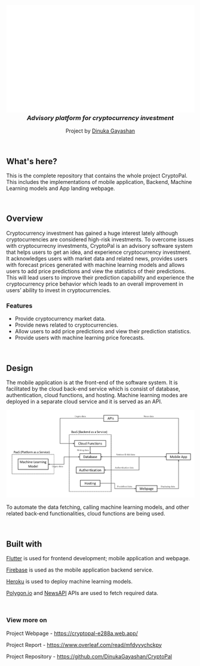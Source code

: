 <h3 align="center">
  <img alt="CryptoPal_logo" src="https://github.com/DinukaGayashan/CryptoPal/blob/master/assets/CryptoPal-logo-with-name.png?raw=true" width=800/><br>
  <i>Advisory platform for cryptocurrency investment</i>
</h3>

<p align = "center">
  Project by <a href="https://www.linkedin.com/in/dinukagayashan/">Dinuka Gayashan</a>
</p>
<br>

## What's here?
This is the complete repository that contains the whole project CryptoPal. This includes the implementations of mobile application, Backend, Machine Learning models and App landing webpage.

<br>

## Overview
Cryptocurrency investment has gained a huge interest lately although cryptocurrencies are considered high-risk investments. To overcome issues with cryptocurrecny investments, CryptoPal is an advisory software system that helps users to get an idea, and experience cryptocurrency investment. It acknowledges users with market data and related news, provides users with forecast prices generated with machine learning models and allows users to add price predictions and view the statistics of their predictions. This will lead users to improve their prediction capability and experience the cryptocurrency price behavior which leads to an overall improvement in users’ ability to invest in cryptocurrencies.

### Features
* Provide cryptocurrency market data.
* Provide news related to cryptocurrencies.
* Allow users to add price predictions and view their prediction statistics.
* Provide users with machine learning price forecasts.

<br>

## Design
The mobile application is at the front-end of the software system. It is facilitated by the cloud back-end service which is consist of database, authentication, cloud functions, and hosting. Machine learning modes are deployed in a separate cloud service and it is served as an API. 

![system_architecture](https://github.com/DinukaGayashan/CryptoPal/blob/master/assets/system_architecture.png?raw=true)

To automate the data fetching, calling machine learning models, and other related back-end functionalities, cloud functions are being used.

<br>

## Built with
[Flutter](https://flutter.dev/) is used for frontend development; mobile application and webpage.

[Firebase](https://firebase.google.com/) is used as the mobile application backend service.

[Heroku](https://www.heroku.com/) is used to deploy machine learning models.

[Polygon.io](https://polygon.io/) and [NewsAPI](https://newsapi.org/) APIs are used to fetch required data.

<br>

### View more on
Project Webpage - https://cryptopal-e288a.web.app/

Project Report - https://www.overleaf.com/read/mfdyvychckpy

Project Repository - https://github.com/DinukaGayashan/CryptoPal